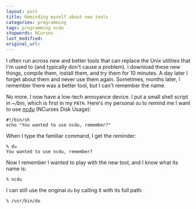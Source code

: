 ```yaml
---
layout: post
title: Reminding myself about new tools
categories: programming
tags: programming ncdu
stopwords: NCurses
last_modified:
original_url:
---
```


I often run across new and better tools that can replace the Unix
utilities that I'm used to (and typically don't cause a problem). I
download these new things, compile them, install them, and try them
for 10 minutes. A day later I forget about them and never use them
again. Sometimes, months later, I remember there was a better tool,
but I can't remember the name.

No more. I now have a low-tech annoyance device. I put a small shell
script in *~/bin*, which is first in my `PATH`. Here's my personal
`du` to remind me I want to use [ncdu](https://dev.yorhel.nl/ncdu)
(NCurses Disk Usage):

	#!/bin/sh
	echo "You wanted to use ncdu, remember?"

When I type the familiar command, I get the reminder:

	% du
	You wanted to use ncdu, remember?

Now I remember I wanted to play with the new tool, and I know what
its name is:

	% ncdu

I can still use the original `du` by calling it with its full path:

	% /usr/bin/du

